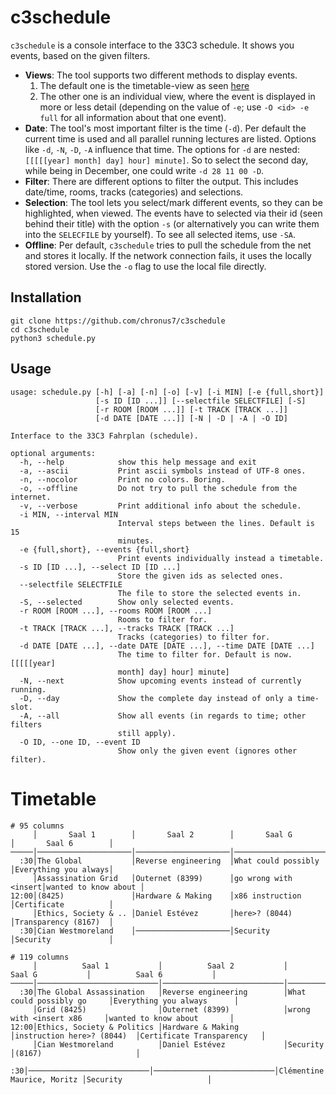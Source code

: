 c3schedule
==========

`c3schedule` is a console interface to the 33C3 schedule. It shows you events,
based on the given filters.

- **Views**: The tool supports two different methods to display events.
    1. The default one is the timetable-view as seen [here](#timetable)
    2. The other one is an individual view, where the event is displayed in more
       or less detail (depending on the value of `-e`; use `-O <id> -e full` for
       all information about that one event).
- **Date**: The tool's most important filter is the time (`-d`). Per default the
  current time is used and all parallel running lectures are listed. Options
  like `-d`, `-N`, `-D`, `-A` influence that time. The options for `-d` are
  nested: `[[[[[year] month] day] hour] minute]`. So to select the second day,
  while being in December, one could write `-d 28 11 00 -D`.
- **Filter**: There are different options to filter the output. This includes
  date/time, rooms, tracks (categories) and selections.
- **Selection**: The tool lets you select/mark different events, so they can be
  highlighted, when viewed. The events have to selected via their id (seen
  behind their title) with the option `-s` (or alternatively you can write them
  into the `SELECFILE` by yourself). To see all selected items, use `-SA`.
- **Offline**: Per default, `c3schedule` tries to pull the schedule from the net
  and stores it locally. If the network connection fails, it uses the locally
  stored version. Use the `-o` flag to use the local file directly.

Installation
------------

```shell
git clone https://github.com/chronus7/c3schedule
cd c3schedule
python3 schedule.py
```

Usage
-----

```
usage: schedule.py [-h] [-a] [-n] [-o] [-v] [-i MIN] [-e {full,short}]
                   [-s ID [ID ...]] [--selectfile SELECTFILE] [-S]
                   [-r ROOM [ROOM ...]] [-t TRACK [TRACK ...]]
                   [-d DATE [DATE ...]] [-N | -D | -A | -O ID]

Interface to the 33C3 Fahrplan (schedule).

optional arguments:
  -h, --help            show this help message and exit
  -a, --ascii           Print ascii symbols instead of UTF-8 ones.
  -n, --nocolor         Print no colors. Boring.
  -o, --offline         Do not try to pull the schedule from the internet.
  -v, --verbose         Print additional info about the schedule.
  -i MIN, --interval MIN
                        Interval steps between the lines. Default is 15
                        minutes.
  -e {full,short}, --events {full,short}
                        Print events individually instead a timetable.
  -s ID [ID ...], --select ID [ID ...]
                        Store the given ids as selected ones.
  --selectfile SELECTFILE
                        The file to store the selected events in.
  -S, --selected        Show only selected events.
  -r ROOM [ROOM ...], --rooms ROOM [ROOM ...]
                        Rooms to filter for.
  -t TRACK [TRACK ...], --tracks TRACK [TRACK ...]
                        Tracks (categories) to filter for.
  -d DATE [DATE ...], --date DATE [DATE ...], --time DATE [DATE ...]
                        The time to filter for. Default is now. [[[[[year]
                        month] day] hour] minute]
  -N, --next            Show upcoming events instead of currently running.
  -D, --day             Show the complete day instead of only a time-slot.
  -A, --all             Show all events (in regards to time; other filters
                        still apply).
  -O ID, --one ID, --event ID
                        Show only the given event (ignores other filter).
```

# Timetable

```
# 95 columns
     │       Saal 1        │       Saal 2        │       Saal G        │       Saal 6        │
─────│─────────────────────│─────────────────────│─────────────────────│─────────────────────│
  :30│The Global           │Reverse engineering  │What could possibly  │Everything you always│
     │Assassination Grid   │Outernet (8399)      │go wrong with <insert│wanted to know about │
12:00│(8425)               │Hardware & Making    │x86 instruction      │Certificate          │
     │Ethics, Society & .. │Daniel Estévez       │here>? (8044)        │Transparency (8167)  │
  :30│Cian Westmoreland    │─────────────────────│Security             │Security             │
```

```
# 119 columns
     │          Saal 1           │          Saal 2           │          Saal G           │          Saal 6           │
─────│───────────────────────────│───────────────────────────│───────────────────────────│───────────────────────────│
  :30│The Global Assassination   │Reverse engineering        │What could possibly go     │Everything you always      │
     │Grid (8425)                │Outernet (8399)            │wrong with <insert x86     │wanted to know about       │
12:00│Ethics, Society & Politics │Hardware & Making          │instruction here>? (8044)  │Certificate Transparency   │
     │Cian Westmoreland          │Daniel Estévez             │Security                   │(8167)                     │
  :30│───────────────────────────│───────────────────────────│Clémentine Maurice, Moritz │Security                   │
```

<!--
vim: ft=markdown:tw=80
-->
